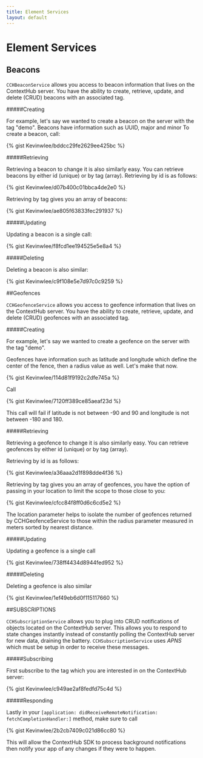 ```yaml
---
title: Element Services
layout: default
---
```

# Element Services

## Beacons

`CCHBeaconService` allows you access to beacon information that lives on the ContextHub server. You have the ability to create, retrieve, update, and delete (CRUD) beacons with an associated tag.

#####Creating

For example, let's say we wanted to create a beacon on the server with the tag "demo". Beacons have information such as UUID, major and minor To create a beacon, call:

{% gist Kevinwlee/bddcc29fe2629ee425bc %}

#####Retrieving

Retrieving a beacon to change it is also similarly easy. You can retrieve beacons by either id (unique) or by tag (array). Retrieving by id is as follows:

{% gist Kevinwlee/d07b400c01bbca4de2e0 %}

Retrieving by tag gives you an array of beacons:

{% gist Kevinwlee/ae805f63833fec291937 %}

#####Updating

Updating a beacon is a single call:

{% gist Kevinwlee/f8fcd1ee194525e5e8a4 %}

#####Deleting

Deleting a beacon is also similar:

{% gist Kevinwlee/c9f108e5e7d97c0c9259 %}

##Geofences

`CCHGeofenceService` allows you access to geofence information that lives on the ContextHub server. You have the ability to create, retrieve, update, and delete (CRUD) geofences with an associated tag.

#####Creating

For example, let's say we wanted to create a geofence on the server with the tag "demo".

Geofences have information such as latitude and longitude which define the center of the fence, then a radius value as well. Let's make that now.

{% gist Kevinwlee/114d81f9192c2dfe745a %}

Call

{% gist Kevinwlee/7120ff389ce85aeaf23d %}

This call will fail if latitude is not between -90 and 90 and longitude is not between -180 and 180.

#####Retrieving

Retrieving a geofence to change it is also similarly easy. You can retrieve geofences by either id (unique) or by tag (array).

Retrieving by id is as follows:

{% gist Kevinwlee/a36aaa2d1f898dde4f36 %}

Retrieving by tag gives you an array of geofences, you have the option of passing in your location to limit the scope to those close to you:

{% gist Kevinwlee/cfcc84f8ff0d6c6cd5e2 %}

The location parameter helps to isolate the number of geofences returned by CCHGeofenceService to those within the radius parameter measured in meters sorted by nearest distance.

#####Updating

Updating a geofence is a single call


{% gist Kevinwlee/738ff4434d8944fed952 %}

#####Deleting

Deleting a geofence is also similar

{% gist Kevinwlee/1ef49eb6d0f115117660 %}


##SUBSCRIPTIONS

`CCHSubscriptionService` allows you to plug into CRUD notifications of objects located on the ContextHub server. This allows you to respond to state changes instantly instead of constantly polling the ContextHub server for new data, draining the battery. `CCHSubscriptionService` uses *APNS* which must be setup in order to receive these messages.

#####Subscribing

First subscribe to the tag which you are interested in on the ContextHub server:

{% gist Kevinwlee/c949ae2af8fedfd75c4d %}

#####Responding

Lastly in your `[application: didReceiveRemoteNotification: fetchCompletionHandler:]` method, make sure to call

{% gist Kevinwlee/2b2cb7409c021d86cc80 %}

This will allow the ContextHub SDK to process background notifications then notify your app of any changes if they were to happen.